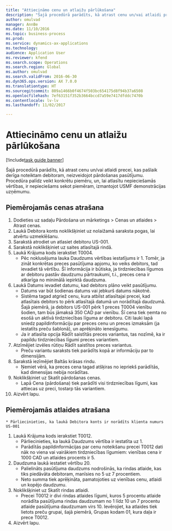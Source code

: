 ```yaml
--- 
title: "Attiecināmo cenu un atlaižu pārlūkošana"
description: "Šajā procedūrā parādīts, kā atrast cenu un/vai atlaidi precei, kas pašlaik derīga noteiktam debitoram, neizveidojot pārdošanas pasūtījumu."
author: omulvad
manager: AnnBe
ms.date: 11/10/2016
ms.topic: business-process
ms.prod: 
ms.service: dynamics-ax-applications
ms.technology: 
audience: Application User
ms.reviewer: kfend
ms.search.scope: Operations
ms.search.region: Global
ms.author: omulvad
ms.search.validFrom: 2016-06-30
ms.dyn365.ops.version: AX 7.0.0
ms.translationtype: HT
ms.sourcegitcommit: 809a1466b0f4674f503bc654175d8f94b37a6508
ms.openlocfilehash: 7ef63151f352b3664bccd7a59e7417dfddc7470b
ms.contentlocale: lv-lv
ms.lasthandoff: 11/02/2017

---
```

# <a name="look-up-applicable-prices-and-discounts"></a>Attiecināmo cenu un atlaižu pārlūkošana

[!include[task guide banner](../../includes/task-guide-banner.md)]

Šajā procedūrā parādīts, kā atrast cenu un/vai atlaidi precei, kas pašlaik derīga noteiktam debitoram, neizveidojot pārdošanas pasūtījumu. Procedūra palīdz veikt konkrētu piemēru, un, lai atlasītu nepieciešamās vērtības, ir nepieciešams sekot piemēram, izmantojot USMF demonstrācijas uzņēmumu.


## <a name="find-the-applicable-price"></a>Piemērojamās cenas atrašana
1. Dodieties uz sadaļu Pārdošana un mārketings > Cenas un atlaides > Atrast cenas.
2. Laukā Debitora konts noklikšķiniet uz nolaižamā saraksta pogas, lai atvērtu uzmeklēšanu.
3. Sarakstā atrodiet un atlasiet debitoru US-001.
4. Sarakstā noklikšķiniet uz saites atlasītajā rindā.
5. Laukā Krājuma kods ierakstiet T0004.
    * Pēc noklusējuma lauka Daudzums vērtības iestatījums ir 1. Tomēr, ja zināt konkrētas preces pasūtījuma apjomu, ko veiks debitors, tad ievadiet tā vērtību. Šī informācija ir būtiska, ja tirdzniecības līgumos ar debitoru pastāv daudzumu pārtraukumi, t.i., preces cena ir atkarīga no minimālā iepirktā daudzuma.  
6. Laukā Datums ievadiet datumu, kad debitors plāno veikt pasūtījumu. 
    * Datums var būt šodienas datums vai jebkurš datums nākotnē.  
    * Sistēma tagad atgriež cenu, kura atbilst atlasītajai precei, kad atlasītais debitors to pērk atlasītajā datumā un norādītajā daudzumā. Šajā piemērā, ja debitors US-001 pērk 1 preces T0004 vienību šodien, tam būs jāmaksā 350 CAD par vienību. Šī cena tiek ņemta no esošā un aktīvā tirdzniecības līguma ar debitoru.      Citi lauki lapā sniedz papildinformāciju par preces cenu un preces izmaksām (ja iestatīts preču šablonā), un aprēķināto ienesīgumu.  
    * Ja ir atlasīta opcija Rādīt saistītās preces variantus, tas nozīmē, ka ir papildu tirdzniecības līgumi preces variantiem.  
7. Atzīmējiet izvēles rūtiņu Rādīt saistītos preces variantus.
    * Preču variantu saraksts tiek parādīts kopā ar informāciju par to dimensijām.  
8. Sarakstā iezīmējiet Baltās krāsas rindu.
    * Ņemiet vērā, ka preces cena tagad atšķiras no iepriekš parādītās, kad dimensijas nebija norādītas.  
9. Noklikšķiniet uz Skatīt pārdošanas cenas.
    * Lapā Cena (pārdošana) tiek parādīti visi tirdzniecības līgumi, kas attiecas uz preci, tostarp tās variantiem.  
10. Aizvērt lapu.

## <a name="find-the-applicable-discount"></a>Piemērojamās atlaides atrašana
    * Pārliecinieties, ka laukā Debitora konts ir norādīts klienta numurs US-001    
1. Laukā Krājuma kods ierakstiet T0012.
    * Pārliecinieties, ka laukā Daudzums vērtība ir iestatīta uz 1.  
    * Parādītās papildinformācijas par cenu noteikšanu precei T0012 dati nāk no viena vai vairākiem tirdzniecības līgumiem: vienības cena ir 1000 CAD un atlaides procents ir 5.  
2. Daudzuma laukā iestatiet vērtību 20.
    * Palielināts pasūtījuma daudzums nodrošinās, ka rindas atlaide, kas tiks piedāvāta debitoram, manīsies no 5 uz 7 procentiem.  
    * Neto summa tiek aprēķināta, pamatojoties uz vienības cenu, atlaidi un kopējo daudzumu.  
3. Noklikšķiniet uz Skatīt rindas atlaidi.
    * Precei T0012 ir divi rindas atlaides līgumi, kuros 5 procentu atlaide norādīta pasūtījuma rindas daudzumam no 1 līdz 10 un 7 procentu atlaide pasūtījuma daudzumam virs 10. Ievērojiet, ka atlaides tiek lietots preču grupai, šajā piemērā, Grupas kodam 01, kura daļa ir prece T0012.  
4. Aizvērt lapu.


